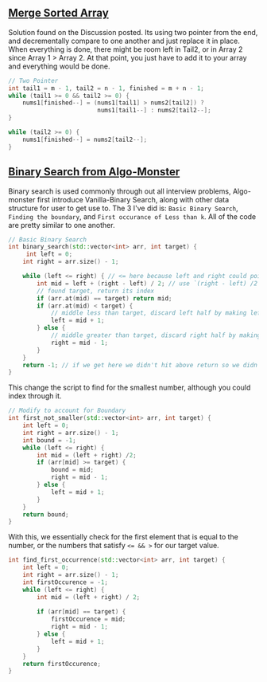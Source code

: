 ## [Merge Sorted Array](https://leetcode.com/problems/merge-sorted-array/) 

Solution found on the Discussion posted. Its using two pointer from the end, and decrementally compare to one another and just replace it in place. When everything is done, there might be room left in Tail2, or in Array 2 since Array 1 > Array 2. At that point, you just have to add it to your array and everything would be done.
```java
// Two Pointer
int tail1 = m - 1, tail2 = n - 1, finished = m + n - 1;
while (tail1 >= 0 && tail2 >= 0) {
    nums1[finished--] = (nums1[tail1] > nums2[tail2]) ? 
                         nums1[tail1--] : nums2[tail2--];
}

while (tail2 >= 0) { 
    nums1[finished--] = nums2[tail2--];
}
```

## [Binary Search from Algo-Monster](https://algo.monster/problems/binary_search_intro)

Binary search is used commonly through out all interview problems, Algo-monster first introduce Vanilla-Binary Search, along with other data structure for user to get use to. The 3 I've did is: `Basic Binary Search`, `Finding the boundary`, and `First occurance of Less than k`. All of the code are pretty similar to one another.

```cpp
// Basic Binary Search
int binary_search(std::vector<int> arr, int target) {
     int left = 0;
    int right = arr.size() - 1;

    while (left <= right) { // <= here because left and right could point to the same element, < would miss it
        int mid = left + (right - left) / 2; // use `(right - left) /2` to prevent `left + right` potential overflow
        // found target, return its index
        if (arr.at(mid) == target) return mid;
        if (arr.at(mid) < target) {
            // middle less than target, discard left half by making left search boundary `mid + 1`
            left = mid + 1;
        } else {
            // middle greater than target, discard right half by making right search boundary `mid - 1`
            right = mid - 1;
        }
    }
    return -1; // if we get here we didn't hit above return so we didn't find target
}
```

This change the script to find for the smallest number, although you could index through it.
```cpp
// Modify to account for Boundary
int first_not_smaller(std::vector<int> arr, int target) {
    int left = 0;
    int right = arr.size() - 1;
    int bound = -1;
    while (left <= right) {
        int mid = (left + right) /2;
        if (arr[mid] >= target) {
            bound = mid;
            right = mid - 1;
        } else {
            left = mid + 1;
        }
    }
    return bound;
}
```
    
With this, we essentially check for the first element that is equal to the number, or the numbers that satisfy `<= && >` for our target value.
```cpp
int find_first_occurrence(std::vector<int> arr, int target) {
    int left = 0;
    int right = arr.size() - 1;
    int firstOccurence = -1;
    while (left <= right) {
        int mid = (left + right) / 2;
        
        if (arr[mid] == target) {
            firstOccurence = mid;
            right = mid - 1;
        } else {
            left = mid + 1;
        }
    }
    return firstOccurence;
}
```
